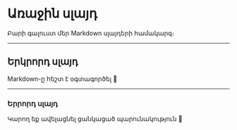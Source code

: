 # Առաջին սլայդ  
Բարի գալուստ մեր Markdown սլայդերի համակարգ։  

---  

## Երկրորդ սլայդ  
Markdown-ը հեշտ է օգտագործել 🚀  

---  

### Երրորդ սլայդ  
Կարող եք ավելացնել ցանկացած պարունակություն 🎉
